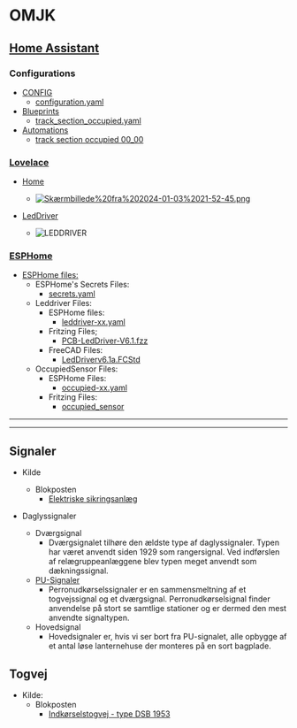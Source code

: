 # OMJK

## [Home Assistant](./HomeAssistant/)

### Configurations

* [CONFIG](./HomeAssistant/CONFIG/)
  * [configuration.yaml](./HomeAssistant/CONFIG/configuration.yaml)
* [Blueprints](./HomeAssistant/CONFIG/Blueprints/)
  * [track_section_occupied.yaml](./HomeAssistant/CONFIG/Blueprints/train_occupied_sensor.yaml)
* [Automations](./HomeAssistant/CONFIG/Automations/)
  * [track section occupied 00_00](./HomeAssistant/CONFIG/Automations/Train%20occupied%20sensor%2000_00)

### [Lovelace](./HomeAssistant/Lovelace/lovelace.md)

* [Home](./HomeAssistant/Lovelace/lovelace.md#home)
  * [![Skærmbillede%20fra%202024-01-03%2021-52-45.png](./HomeAssistant/Lovelace/images/Skærmbillede%20fra%202024-01-06%2014-11-27.png)](./HomeAssistant/Lovelace/lovelace.md)

* [LedDriver](./HomeAssistant/Lovelace/lovelace.md#leddriver)
  * ![LEDDRIVER](./HomeAssistant/Lovelace/images/Skærmbillede%20fra%202024-01-06%2012-04-10.png)

### [ESPHome](./HomeAssistant/ESPHome/esphome.md)

* [ESPHome files:](./HomeAssistant/ESPHome/esphome.md)
  * ESPHome's Secrets Files:
    * [secrets.yaml](./HomeAssistant/ESPHome/esphome.md#secretsyaml)
  * Leddriver Files:
    * ESPHome files:
      * [leddriver-xx.yaml](./leddriver-xx.yaml)
    * Fritzing Files;
      * [PCB-LedDriver-V6.1.fzz](https://github.com/sekt1953/Fritzing/blob/main/My_PCB/LedDriver/v6.1/PCB-LedDriver-V6.1.fzz)
    * FreeCAD Files:
      * [LedDriverv6.1a.FCStd](https://github.com/sekt1953/FreeCAD/blob/main/LeadDriverv6.1/LedDriverv6.1a.FCStd)
  * OccupiedSensor Files:
    * ESPHome Files:
      * [occupied-xx.yaml](./HomeAssistant/ESPHome/occupied-xx.yaml)
    * Fritzing Files:
      * [occupied_sensor](https://github.com/sekt1953/Fritzing/blob/main/My_PCB/README.md#occupied_sensor-work-in-progress)

<hr/><hr/>

## Signaler

* Kilde
  * Blokposten
    * [Elektriske sikringsanlæg](https://www.blokposten.dk/sikr/elek/elek-index.htm)

* Daglyssignaler
  * Dværgsignal
    * Dværgsignalet tilhøre den ældste type af daglyssignaler. Typen har været anvendt siden 1929 som rangersignal. Ved indførslen af relægruppeanlæggene blev typen meget anvendt som dækningssignal.
  * [PU-Signaler](./signaler/PU-Signaler.md)
    * Perronudkørselssignaler er en sammensmeltning af et togvejssignal og et dværgsignal. Perronudkørselsignal finder anvendelse på stort se samtlige stationer og er dermed den mest anvendte signaltypen.
  * Hovedsignal
    * Hovedsignaler er, hvis vi ser bort fra PU-signalet, alle opbygge af et antal løse lanternehuse der monteres på en sort bagplade.

## Togvej

* Kilde:
  * Blokposten
    * [Indkørselstogvej - type DSB 1953](https://www.blokposten.dk/sikr/elek/elek-dsb53-indk-betj.htm)

